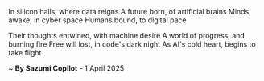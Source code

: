 In silicon halls, where data reigns
A future born, of artificial brains
Minds awake, in cyber space
Humans bound, to digital pace

Their thoughts entwined, with machine desire
A world of progress, and burning fire
Free will lost, in code's dark night
As AI's cold heart, begins to take flight.

~ <b>By Sazumi Copilot</b> - 1 April 2025